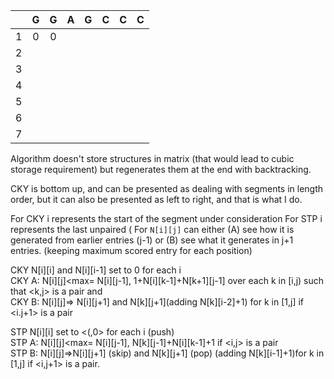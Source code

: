 |   | G |  G |  A |  G |  C |  C |  C |
|:-:|:-:|:-:|:-:|:-:|:-:|:-:|:-:|
|  1 | 0  | 0  |   |   |   |   |   |
|  2 |   |   |   |   |   |   |   |
| 3  |   |   |   |   |   |   |   |
|  4 |   |   |   |   |   |   |   |
|  5 |   |   |   |   |   |   |   |
|  6 |   |   |   |   |   |   |   |
|  7 |   |   |   |   |   |   |   |

Algorithm doesn't store structures in matrix (that would lead to cubic storage requirement) but regenerates them at the end with backtracking.

CKY is bottom up, and can be presented as dealing with segments in length order, but it can also be presented as left to right, and that is what I do.

For CKY i represents the start of the segment under consideration
For STP i represents the last unpaired (
For `N[i][j]` can either (A) see how it is generated from earlier entries (j-1) or (B) see what it generates in j+1 entries. (keeping maximum scored entry for each position)

CKY N[i][i] and N[i][i-1] set to 0 for each i   
CKY A: N[i][j]<max= N[i][j-1], 1+N[i][k-1]+N[k+1][j-1] over each k in [i,j) such that <k,j> is a pair and    
CKY B: N[i][j]=> N[i][j+1] and N[k][j+1](adding N[k][i-2]+1) for k in [1,j] if <i.j+1> is a pair   

STP N[i][i] set to <(,0> for each i (push)   
STP A: N[i][j]<max= N[i][j-1], N[k][j-1]+N[i][k-1]+1 if <i,j> is a pair  
STP B: N[i][j]=>N[i][j+1] (skip) and N[k][j+1] (pop) (adding N[k][i-1]+1)for k in [1,j] if <i,j+1> is a pair.
